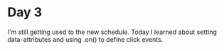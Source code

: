 # Day 3

I'm still getting used to the new schedule. Today I learned about setting data-attributes and using .on() to define click events.
